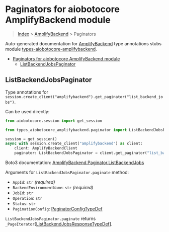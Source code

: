 <a id="paginators-for-aiobotocore-amplifybackend-module"></a>

# Paginators for aiobotocore AmplifyBackend module

> [Index](..) > [AmplifyBackend](.) > Paginators

Auto-generated documentation for
[AmplifyBackend](https://boto3.amazonaws.com/v1/documentation/api/latest/reference/services/amplifybackend.html#AmplifyBackend)
type annotations stubs module
[types-aiobotocore-amplifybackend](https://pypi.org/project/types-aiobotocore-amplifybackend/).

- [Paginators for aiobotocore AmplifyBackend module](#paginators-for-aiobotocore-amplifybackend-module)
  - [ListBackendJobsPaginator](#listbackendjobspaginator)

<a id="listbackendjobspaginator"></a>

## ListBackendJobsPaginator

Type annotations for
`session.create_client("amplifybackend").get_paginator("list_backend_jobs")`.

Can be used directly:

```python
from aiobotocore.session import get_session

from types_aiobotocore_amplifybackend.paginator import ListBackendJobsPaginator

session = get_session()
async with session.create_client("amplifybackend") as client:
    client: AmplifyBackendClient
    paginator: ListBackendJobsPaginator = client.get_paginator("list_backend_jobs")
```

Boto3 documentation:
[AmplifyBackend.Paginator.ListBackendJobs](https://boto3.amazonaws.com/v1/documentation/api/latest/reference/services/amplifybackend.html#AmplifyBackend.Paginator.ListBackendJobs)

Arguments for `ListBackendJobsPaginator.paginate` method:

- `AppId`: `str` *(required)*
- `BackendEnvironmentName`: `str` *(required)*
- `JobId`: `str`
- `Operation`: `str`
- `Status`: `str`
- `PaginationConfig`:
  [PaginatorConfigTypeDef](./type_defs.md#paginatorconfigtypedef)

`ListBackendJobsPaginator.paginate` returns
`_PageIterator`\[[ListBackendJobsResponseTypeDef](./type_defs.md#listbackendjobsresponsetypedef)\].

